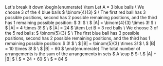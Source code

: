 Let's break it down
\begin{enumerate}
\item Let A = 3 blue balls \\
We choose 3 of the 4 blue balls $ \binom{4}{3} $ \\
The first red ball has 3 possible positions, second has 2 possible remaining positions, and the third has 1 remaining possible position: $ 3! $ \\
$ |A| = \binom{4}{3} \times 3! $ \\
$ |A| = 4 \times 3! $ \\
$ |A| = 24 $
	\item Let B = 3 red balls \\
	      We choose 3 of the 5 red balls: $ \binom{5}{3} $ \\
	      The first blue ball has 3 possible positions, second has 2 possible remaining positions, and the third has 1 remaining possible position: $ 3! $ \\
	      $ |B| = \binom{5}{3} \times 3! $ \\
	      $ |B| = 10 \times 3! $ \\
	      $ |B| = 60 $
\end{enumerate}
The total number of arrangements is the sum of the arrangements in sets $ A \cup B $: \\
$ |A| + |B| $ \\
$ = 24 + 60 $ \\
$ = 84 $
